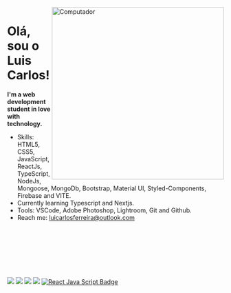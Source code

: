 <img src="https://raw.githubusercontent.com/MicaelliMedeiros/micaellimedeiros/master/image/computer-illustration.png" min-width="400px" max-width="400px" width="400px" align="right" alt="Computador">


# Olá, sou o Luis Carlos! 

**I'm a web development student in love with technology.**

- Skills: HTML5, CSS5, JavaScript, ReactJs, TypeScript, NodeJs, Mongoose, MongoDb, Bootstrap, Material UI, Styled-Components, Firebase and VITE.
- Currently learning Typescript and Nextjs.
- Tools: VSCode, Adobe Photoshop, Lightroom, Git and Github.
- Reach me: luicarlosferreira@outlook.com 

</br> <br> <br> <br>
<p align="left">
  <br>
  <br>
  <a href="#" alt="Html5">
  <img src="https://img.shields.io/badge/HTML5-E34F26?style=for-the-badge&logo=html5&logoColor=white"/></a>
  <a href="#" alt="Css3">
  <img src="https://img.shields.io/badge/CSS3-1572B6?style=for-the-badge&logo=css3&logoColor=white"/></a>  
  <a href="#" alt="Bootstrap">
  <img src="https://img.shields.io/badge/Bootstrap-563D7C?style=for-the-badge&logo=bootstrap&logoColor=white"/></a>  
  <a href="#" alt="Javascript">
  <img src="https://img.shields.io/badge/JavaScript-323330?style=for-the-badge&logo=javascript&logoColor=F7DF1E"/></a>
  <a href="#" alt="ReactJs">
  <img src="https://img.shields.io/badge/React-20232A?style=for-the-badge&logo=react&logoColor=61DAFB" alt="React Java Script Badge" /></a>
   
</p>  
